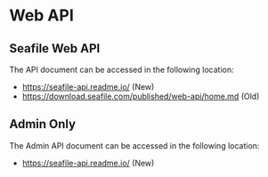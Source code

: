 # Web API

## Seafile Web API

The API document can be accessed in the following location:

* <https://seafile-api.readme.io/>  (New)
* <https://download.seafile.com/published/web-api/home.md> (Old)


## Admin Only

The Admin API document can be accessed in the following location:

* <https://seafile-api.readme.io/>  (New)


